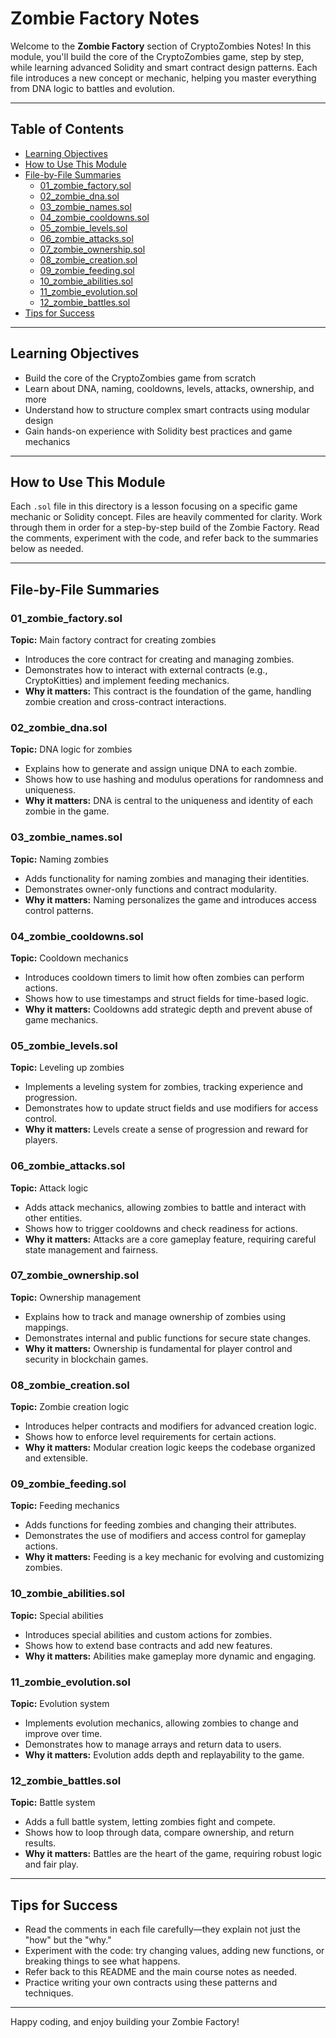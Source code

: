 # Zombie Factory Notes

Welcome to the **Zombie Factory** section of CryptoZombies Notes! In this module, you'll build the core of the CryptoZombies game, step by step, while learning advanced Solidity and smart contract design patterns. Each file introduces a new concept or mechanic, helping you master everything from DNA logic to battles and evolution.

---

## Table of Contents
- [Learning Objectives](#learning-objectives)
- [How to Use This Module](#how-to-use-this-module)
- [File-by-File Summaries](#file-by-file-summaries)
  - [01_zombie_factory.sol](#01_zombie_factorysol)
  - [02_zombie_dna.sol](#02_zombie_dnasol)
  - [03_zombie_names.sol](#03_zombie_namessol)
  - [04_zombie_cooldowns.sol](#04_zombie_cooldownssol)
  - [05_zombie_levels.sol](#05_zombie_levelssol)
  - [06_zombie_attacks.sol](#06_zombie_attackssol)
  - [07_zombie_ownership.sol](#07_zombie_ownershipsol)
  - [08_zombie_creation.sol](#08_zombie_creationsol)
  - [09_zombie_feeding.sol](#09_zombie_feedingsol)
  - [10_zombie_abilities.sol](#10_zombie_abilitiessol)
  - [11_zombie_evolution.sol](#11_zombie_evolutionsol)
  - [12_zombie_battles.sol](#12_zombie_battlessol)
- [Tips for Success](#tips-for-success)

---

## Learning Objectives
- Build the core of the CryptoZombies game from scratch
- Learn about DNA, naming, cooldowns, levels, attacks, ownership, and more
- Understand how to structure complex smart contracts using modular design
- Gain hands-on experience with Solidity best practices and game mechanics

---

## How to Use This Module
Each `.sol` file in this directory is a lesson focusing on a specific game mechanic or Solidity concept. Files are heavily commented for clarity. Work through them in order for a step-by-step build of the Zombie Factory. Read the comments, experiment with the code, and refer back to the summaries below as needed.

---

## File-by-File Summaries

### 01_zombie_factory.sol
**Topic:** Main factory contract for creating zombies

- Introduces the core contract for creating and managing zombies.
- Demonstrates how to interact with external contracts (e.g., CryptoKitties) and implement feeding mechanics.
- **Why it matters:** This contract is the foundation of the game, handling zombie creation and cross-contract interactions.

### 02_zombie_dna.sol
**Topic:** DNA logic for zombies

- Explains how to generate and assign unique DNA to each zombie.
- Shows how to use hashing and modulus operations for randomness and uniqueness.
- **Why it matters:** DNA is central to the uniqueness and identity of each zombie in the game.

### 03_zombie_names.sol
**Topic:** Naming zombies

- Adds functionality for naming zombies and managing their identities.
- Demonstrates owner-only functions and contract modularity.
- **Why it matters:** Naming personalizes the game and introduces access control patterns.

### 04_zombie_cooldowns.sol
**Topic:** Cooldown mechanics

- Introduces cooldown timers to limit how often zombies can perform actions.
- Shows how to use timestamps and struct fields for time-based logic.
- **Why it matters:** Cooldowns add strategic depth and prevent abuse of game mechanics.

### 05_zombie_levels.sol
**Topic:** Leveling up zombies

- Implements a leveling system for zombies, tracking experience and progression.
- Demonstrates how to update struct fields and use modifiers for access control.
- **Why it matters:** Levels create a sense of progression and reward for players.

### 06_zombie_attacks.sol
**Topic:** Attack logic

- Adds attack mechanics, allowing zombies to battle and interact with other entities.
- Shows how to trigger cooldowns and check readiness for actions.
- **Why it matters:** Attacks are a core gameplay feature, requiring careful state management and fairness.

### 07_zombie_ownership.sol
**Topic:** Ownership management

- Explains how to track and manage ownership of zombies using mappings.
- Demonstrates internal and public functions for secure state changes.
- **Why it matters:** Ownership is fundamental for player control and security in blockchain games.

### 08_zombie_creation.sol
**Topic:** Zombie creation logic

- Introduces helper contracts and modifiers for advanced creation logic.
- Shows how to enforce level requirements for certain actions.
- **Why it matters:** Modular creation logic keeps the codebase organized and extensible.

### 09_zombie_feeding.sol
**Topic:** Feeding mechanics

- Adds functions for feeding zombies and changing their attributes.
- Demonstrates the use of modifiers and access control for gameplay actions.
- **Why it matters:** Feeding is a key mechanic for evolving and customizing zombies.

### 10_zombie_abilities.sol
**Topic:** Special abilities

- Introduces special abilities and custom actions for zombies.
- Shows how to extend base contracts and add new features.
- **Why it matters:** Abilities make gameplay more dynamic and engaging.

### 11_zombie_evolution.sol
**Topic:** Evolution system

- Implements evolution mechanics, allowing zombies to change and improve over time.
- Demonstrates how to manage arrays and return data to users.
- **Why it matters:** Evolution adds depth and replayability to the game.

### 12_zombie_battles.sol
**Topic:** Battle system

- Adds a full battle system, letting zombies fight and compete.
- Shows how to loop through data, compare ownership, and return results.
- **Why it matters:** Battles are the heart of the game, requiring robust logic and fair play.

---

## Tips for Success
- Read the comments in each file carefully—they explain not just the "how" but the "why."
- Experiment with the code: try changing values, adding new functions, or breaking things to see what happens.
- Refer back to this README and the main course notes as needed.
- Practice writing your own contracts using these patterns and techniques.

---

Happy coding, and enjoy building your Zombie Factory! 